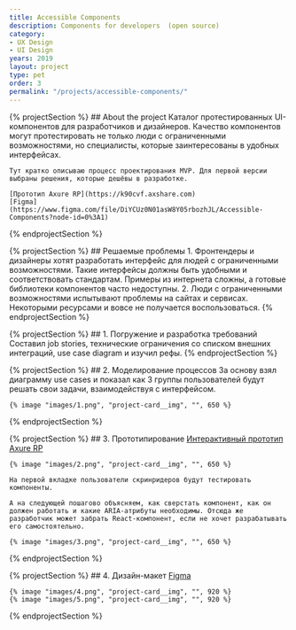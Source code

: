 ```yaml
---
title: Accessible Components
description: Components for developers  (open source)
category:
- UX Design
- UI Design
years: 2019
layout: project
type: pet
order: 3
permalink: "/projects/accessible-components/"
---
```


{% projectSection %}
	## About the project
	Каталог протестированных UI-компонентов для разработчиков и дизайнеров. Качество компонентов могут протестировать не только люди с ограниченными возможностями, но специалисты, которые заинтересованы в удобных интерфейсах.

	Тут кратко описываю процесс проектирования MVP. Для первой версии выбраны решения, которые дешёвы в разработке.

	[Прототип Axure RP](https://k90cvf.axshare.com)
	[Figma](https://www.figma.com/file/DiYCUz0N01asW8Y05rbozhJL/Accessible-Components?node-id=0%3A1)
{% endprojectSection %}

{% projectSection %}
	## Решаемые проблемы
	1. Фронтендеры и дизайнеры хотят разработать интерфейс для людей с ограниченными возможностями. Такие интерфейсы должны быть удобными и соответствовать стандартам. Примеры из интернета сложны, а готовые библиотеки компонентов часто недоступны.
	2. Люди с ограниченными возможностями испытывают проблемы на сайтах и сервисах. Некоторыми ресурсами и вовсе не получается воспользоваться.
{% endprojectSection %}

{% projectSection %}
	## 1. Погружение и разработка требований
	Составил job stories, технические ограничения со списком внешних интеграций, use case diagram и изучил рефы.
{% endprojectSection %}

{% projectSection %}
	## 2. Моделирование процессов
	За основу взял диаграмму use cases и показал как 3 группы пользователей будут решать свои задачи, взаимодействуя с интерфейсом.

	{% image "images/1.png", "project-card__img", "", 650 %}
{% endprojectSection %}

{% projectSection %}
	## 3. Прототипирование
	[Интерактивный прототип Axure RP](https://k90cvf.axshare.com)

	{% image "images/2.png", "project-card__img", "", 650 %}

	На первой вкладке пользователи скринридеров будут тестировать компоненты.

	А на следующей пошагово объясняем, как сверстать компонент, как он должен работать и какие ARIA-атрибуты необходимы. Отсюда же разработчик может забрать React-компонент, если не хочет разрабатывать его самостоятельно.

	{% image "images/3.png", "project-card__img", "", 650 %}
{% endprojectSection %}

{% projectSection %}
	## 4. Дизайн-макет
	[Figma](https://www.figma.com/file/DiYCUz0N01asW8Y05rbozhJL/Accessible-Components?node-id=0%3A1)

	{% image "images/4.png", "project-card__img", "", 920 %}
	{% image "images/5.png", "project-card__img", "", 920 %}
{% endprojectSection %}